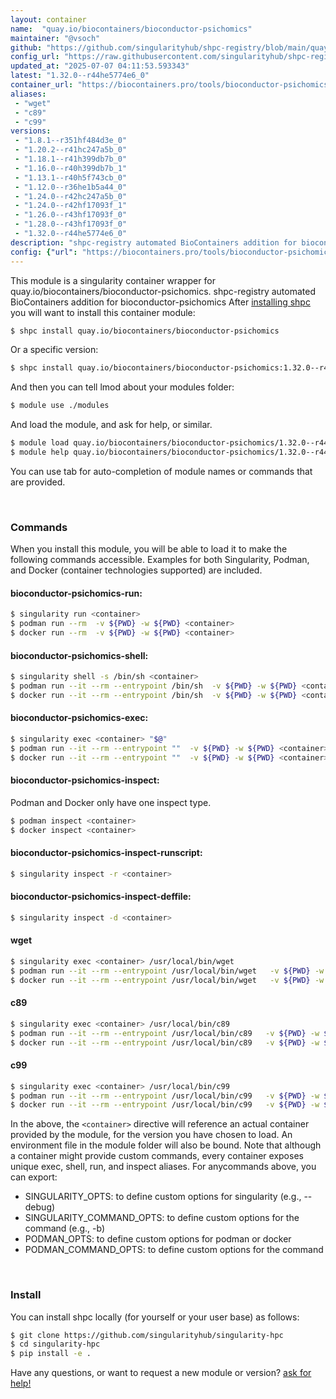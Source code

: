 ```yaml
---
layout: container
name:  "quay.io/biocontainers/bioconductor-psichomics"
maintainer: "@vsoch"
github: "https://github.com/singularityhub/shpc-registry/blob/main/quay.io/biocontainers/bioconductor-psichomics/container.yaml"
config_url: "https://raw.githubusercontent.com/singularityhub/shpc-registry/main/quay.io/biocontainers/bioconductor-psichomics/container.yaml"
updated_at: "2025-07-07 04:11:53.593343"
latest: "1.32.0--r44he5774e6_0"
container_url: "https://biocontainers.pro/tools/bioconductor-psichomics"
aliases:
 - "wget"
 - "c89"
 - "c99"
versions:
 - "1.8.1--r351hf484d3e_0"
 - "1.20.2--r41hc247a5b_0"
 - "1.18.1--r41h399db7b_0"
 - "1.16.0--r40h399db7b_1"
 - "1.13.1--r40h5f743cb_0"
 - "1.12.0--r36he1b5a44_0"
 - "1.24.0--r42hc247a5b_0"
 - "1.24.0--r42hf17093f_1"
 - "1.26.0--r43hf17093f_0"
 - "1.28.0--r43hf17093f_0"
 - "1.32.0--r44he5774e6_0"
description: "shpc-registry automated BioContainers addition for bioconductor-psichomics"
config: {"url": "https://biocontainers.pro/tools/bioconductor-psichomics", "maintainer": "@vsoch", "description": "shpc-registry automated BioContainers addition for bioconductor-psichomics", "latest": {"1.32.0--r44he5774e6_0": "sha256:e3c83ce97fa9dc0e1d876bfcf992ccab0bba9b49f96c337e4bd396f43c12a55c"}, "tags": {"1.8.1--r351hf484d3e_0": "sha256:6edda873ce6b949925ed70fe4921e52a183effa000469a8eaa68bddf33ab63d1", "1.20.2--r41hc247a5b_0": "sha256:559c8e285296201aa44890289fec4e96c89c8d15ea36c27a54a3e8fb32188572", "1.18.1--r41h399db7b_0": "sha256:1fb8c219f7c688c54553841a1fac085cb47f2b2adf5cc2aa47585e4e78f690b6", "1.16.0--r40h399db7b_1": "sha256:d76617f5d2c000a558cf28ed41fd10f8a74d62bc5a5f6ff6991026391ef5ef72", "1.13.1--r40h5f743cb_0": "sha256:0c8f515fbe5e7e04a2ebb59cda49269357a6fd29877588622a040ead25504862", "1.12.0--r36he1b5a44_0": "sha256:4a57755860cb820d7b89b1963c3db0792f295dc42a6532cbba5eae28ca31da91", "1.24.0--r42hc247a5b_0": "sha256:5fb490f37bbe60ab7048ec19019e59849ac6ef8d4851208db81d51b51bd7890d", "1.24.0--r42hf17093f_1": "sha256:a2e34ecac623e4fa3ed0e35846e39279b8e01e17d1bab1fba1ddb211dd1afd7c", "1.26.0--r43hf17093f_0": "sha256:3e3bddec8ab3e651d96eb434bd5c8a2e8e741d6cd745e004eb2f21ea293f9978", "1.28.0--r43hf17093f_0": "sha256:2bf55277350add7e21e2720f4a040bed0cb94b7d8f32aa6d5eb75cf7253a91fd", "1.32.0--r44he5774e6_0": "sha256:e3c83ce97fa9dc0e1d876bfcf992ccab0bba9b49f96c337e4bd396f43c12a55c"}, "docker": "quay.io/biocontainers/bioconductor-psichomics", "aliases": {"wget": "/usr/local/bin/wget", "c89": "/usr/local/bin/c89", "c99": "/usr/local/bin/c99"}}
---
```


This module is a singularity container wrapper for quay.io/biocontainers/bioconductor-psichomics.
shpc-registry automated BioContainers addition for bioconductor-psichomics
After [installing shpc](#install) you will want to install this container module:


```bash
$ shpc install quay.io/biocontainers/bioconductor-psichomics
```

Or a specific version:

```bash
$ shpc install quay.io/biocontainers/bioconductor-psichomics:1.32.0--r44he5774e6_0
```

And then you can tell lmod about your modules folder:

```bash
$ module use ./modules
```

And load the module, and ask for help, or similar.

```bash
$ module load quay.io/biocontainers/bioconductor-psichomics/1.32.0--r44he5774e6_0
$ module help quay.io/biocontainers/bioconductor-psichomics/1.32.0--r44he5774e6_0
```

You can use tab for auto-completion of module names or commands that are provided.

<br>

### Commands

When you install this module, you will be able to load it to make the following commands accessible.
Examples for both Singularity, Podman, and Docker (container technologies supported) are included.

#### bioconductor-psichomics-run:

```bash
$ singularity run <container>
$ podman run --rm  -v ${PWD} -w ${PWD} <container>
$ docker run --rm  -v ${PWD} -w ${PWD} <container>
```

#### bioconductor-psichomics-shell:

```bash
$ singularity shell -s /bin/sh <container>
$ podman run --it --rm --entrypoint /bin/sh  -v ${PWD} -w ${PWD} <container>
$ docker run --it --rm --entrypoint /bin/sh  -v ${PWD} -w ${PWD} <container>
```

#### bioconductor-psichomics-exec:

```bash
$ singularity exec <container> "$@"
$ podman run --it --rm --entrypoint ""  -v ${PWD} -w ${PWD} <container> "$@"
$ docker run --it --rm --entrypoint ""  -v ${PWD} -w ${PWD} <container> "$@"
```

#### bioconductor-psichomics-inspect:

Podman and Docker only have one inspect type.

```bash
$ podman inspect <container>
$ docker inspect <container>
```

#### bioconductor-psichomics-inspect-runscript:

```bash
$ singularity inspect -r <container>
```

#### bioconductor-psichomics-inspect-deffile:

```bash
$ singularity inspect -d <container>
```


#### wget

```bash
$ singularity exec <container> /usr/local/bin/wget
$ podman run --it --rm --entrypoint /usr/local/bin/wget   -v ${PWD} -w ${PWD} <container> -c " $@"
$ docker run --it --rm --entrypoint /usr/local/bin/wget   -v ${PWD} -w ${PWD} <container> -c " $@"
```


#### c89

```bash
$ singularity exec <container> /usr/local/bin/c89
$ podman run --it --rm --entrypoint /usr/local/bin/c89   -v ${PWD} -w ${PWD} <container> -c " $@"
$ docker run --it --rm --entrypoint /usr/local/bin/c89   -v ${PWD} -w ${PWD} <container> -c " $@"
```


#### c99

```bash
$ singularity exec <container> /usr/local/bin/c99
$ podman run --it --rm --entrypoint /usr/local/bin/c99   -v ${PWD} -w ${PWD} <container> -c " $@"
$ docker run --it --rm --entrypoint /usr/local/bin/c99   -v ${PWD} -w ${PWD} <container> -c " $@"
```



In the above, the `<container>` directive will reference an actual container provided
by the module, for the version you have chosen to load. An environment file in the
module folder will also be bound. Note that although a container
might provide custom commands, every container exposes unique exec, shell, run, and
inspect aliases. For anycommands above, you can export:

 - SINGULARITY_OPTS: to define custom options for singularity (e.g., --debug)
 - SINGULARITY_COMMAND_OPTS: to define custom options for the command (e.g., -b)
 - PODMAN_OPTS: to define custom options for podman or docker
 - PODMAN_COMMAND_OPTS: to define custom options for the command

<br>

### Install

You can install shpc locally (for yourself or your user base) as follows:

```bash
$ git clone https://github.com/singularityhub/singularity-hpc
$ cd singularity-hpc
$ pip install -e .
```

Have any questions, or want to request a new module or version? [ask for help!](https://github.com/singularityhub/singularity-hpc/issues)